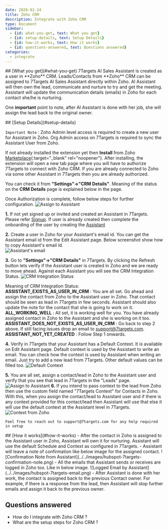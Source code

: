 ```yaml
---
date: 2020-02-24
title: Zoho CRM 
description: Integrate with Zoho CRM 
type: Document
sidebar:
  - {id: what-you-get, text: What you get}
  - {id: setup-details, text: Setup Details}
  - {id: how-it-works, text: How it works}
  - {id: questions-answered, text: Questions answered}
categories:
  - integrate
---
```


<a name="what-you-get"/>
## [What you get](#what-you-get)
7Targets AI Sales Assistant is created as a user in **Zoho** CRM.  
Leads/Contacts from **Zoho** CRM can be assigned to 7Targets AI Sales Assistant directly within Zoho. AI Assistant will then own the lead, communicate and nurture to try and get the meeting. Assistant will update the communication details (emails) in Zoho for each contact she/he is nurturing. 

One **important** point to note, after AI Assistant is done with her job, she will assign the lead back to the original owner. 

<a name="setup-details"/>
## [Setup Details](#setup-details)

`Important Note` : Zoho Admin level access is required to create a new user for Assistant in Zoho. Org Admin access on 7Targets is required to sync the Assistant User from Zoho.

If not already installed the extension yet then **Install** from Zoho [Marketplace]( https://marketplace.zoho.com/home){:target="_blank" rel="noopener"}. After installing, the extension will open a new tab page where you will have to authorize 7Targets to connect with Zoho CRM. If you are already connected to Zoho via some other Assistant in 7Targets then you are already authorized. 

You can check it from **"Settings"->"CRM Details"**. Meaning of the status on the **CRM Details** page is explained below in the page. 

Once Authorization is complete, follow below steps for further configuration. 
![Assign to Assistant](../../images/install-extension-zoho.png)

**1.** If not yet signed up or invited and created an Assistant in 7Targets. Please refer [Signup](getting-started/signup/). If user is already created then complete the onboarding of the user by creating the [Assistant](getting-started/create-your-assistant/)  

**2.** Create a user in Zoho for your Assistant's email id. You can get the Assistant email id from the Edit Assistant page. Below screenshot show how to copy Assistant's email id.  
![Assistant's email](../../images/assistant-email.png)

**3.** Go to **"Settings"->"CRM Details"** in 7Targets. By clicking the Refresh button lets verify if the Assistant user is created in Zoho and we are ready to move ahead. Against each Assistant you will see the CRM Integration Status. ![CRM Integration Status](../../images/crm-integration-status.png)

Meaning of CRM Integration Status:  
**ASSISTANT_EXISTS_AS_USER_IN_CRM** : You are all set. Go ahead and assign the contact from Zoho to the Assistant user in Zoho. That contact should be seen as lead in 7Targets in few seconds. Assistant should also update the note for the contact that she is going to work on it.  
**ALL_WORKING_WELL** : All set, it is working well for you. You have already assigned contact in Zoho to the Assistant and she is working on it too.  
**ASSISTANT_DOES_NOT_EXISTS_AS_USER_IN_CRM** : Go back to step 2 above. If still facing issues drop an email to support@7targets.com.  
**ASSISTANT_NOT_YET_CREATED** : Follow Step 1 onwards.   

**4.** Verify in 7Targets that your Assistant has a Default Context. It is available on Edit Assistant page. Default context is used by the Assistant to write an email. You can check how the context is used by Assistant when writing an email. Just try to add a new lead from 7Targets. Other default values can be filled too. 
![Default Context](../../images/assistant-defaults.png)

**5.** You are all set, assign a contact/lead in Zoho to the Assistant user and verify that you see that lead in 7Targets in the "Leads" page. 
![Assign to Assistant](../../images/assign-to-assistant-zoho.png)
**6.**  If you intend to pass context to the lead from Zoho then use the custom field named "7Targets Context" for Contacts in Zoho. With this, when you assign the contact/lead to Assistant user and if there is any context provided for this contact/lead then Assistant will use that else it will use the default context at the Assistant level in 7Targets.
![Context from Zoho](../../images/context-in-zoho.png)

`Feel free to reach out to support@7targets.com for any help required in setup`

<a name="how-it-works"/>
## [How it works](#how-it-works)
- After the contact in Zoho is assigned to the Assistant user in Zoho, Assistant will own it for nurturing. Assistant will use the default Schedule and Context as configured in 7Targets.
- Assistant will leave a note of confirmation like below image for the assigned contact.
![Confirmation Note from Assistant](../../images/hubspot-7targets-confirmation-note.png)
- All the emails that Assistant sends or receives are logged in Zoho too. Like in below image. 
![Logged Email by Assistant](../../images/hubspot-7targets-email.png)
- After Assistant is done with her work, the contact is assigned back to the previous Contact owner. For example, if there is a response from the lead, then Assistant will stop further emails and assign it back to the previous owner. 

## Questions answered
- How do I integrate with Zoho CRM ?
- What are the setup steps for Zoho CRM ?

